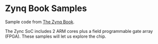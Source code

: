 Zynq Book Samples
===

Sample code from [The Zynq Book](http://www.zynqbook.com/).

The Zync SoC includes 2 ARM cores plus a field programmable gate array (FPGA).  These samples will let us explore the chip.

